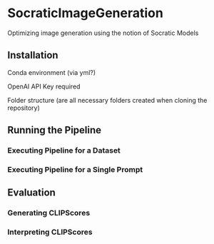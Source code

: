 # SocraticImageGeneration
Optimizing image generation using the notion of Socratic Models

## Installation

Conda environment (via yml?)

OpenAI API Key required

Folder structure (are all necessary folders created when cloning the repository)


## Running the Pipeline

### Executing Pipeline for a Dataset

### Executing Pipeline for a Single Prompt

## Evaluation

### Generating CLIPScores

### Interpreting CLIPScores



